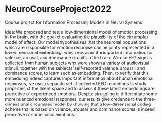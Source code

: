 # NeuroCourseProject2022
Course project for Information Processing Models in Neural Systems


Idea: We proposed and test a low-dimensional model of emotion processing in the brain, with the goal of evaluating the plausibility of the circumplex model of affect. Our model hypothesizes that the neuronal populations which are responsible for emotion response can be jointly represented in a low-dimensional embedding, which encodes the important information for valence, arousal, and dominance circuits in the
brain. We use EEG signals collected from human subjects who were shown a variety of audiovisual stimuli, together with the subjects’ self-reported valence, arousal, and dominance scores, to learn such an embedding. Then, to verify that this embedding indeed captures important information about human emotional responses, we use a separate set of collected EEG recordings to study properties of the latent space and to assess if these latent embeddings are predictive of experienced emotions. Despite struggling to differentiate some more nuanced emotional
responses, our results give credence to the three-dimensional circumplex model by showing that a low-dimensional coding scheme that is based on valence, arousal, and dominance scores is indeed predictive of some basic emotions.
